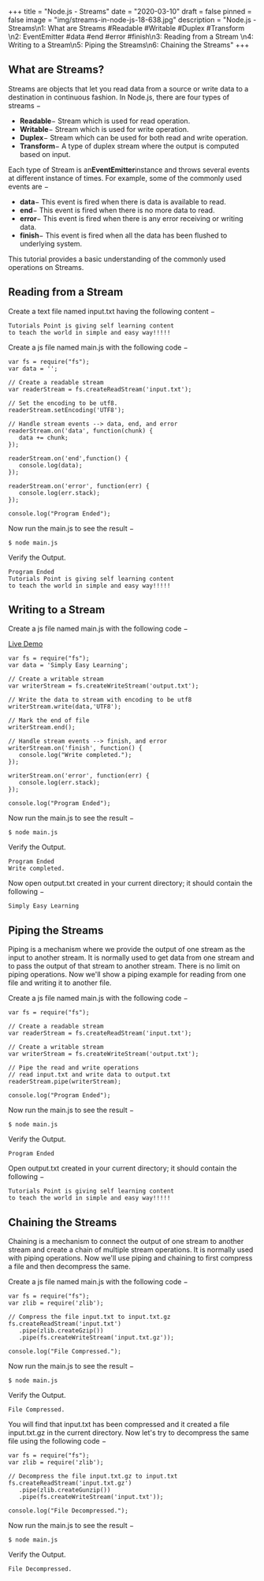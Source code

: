 +++
title = "Node.js - Streams"
date = "2020-03-10"
draft = false
pinned = false
image = "img/streams-in-node-js-18-638.jpg"
description = "Node.js - Streams\n1:  What are Streams #Readable  #Writable #Duplex #Transform \n2:  EventEmitter #data #end  #error #finish\n3:  Reading from a Stream \n4:  Writing to a Stream\n5:  Piping the Streams\n6:  Chaining the Streams"
+++
<!--StartFragment-->

## What are Streams?

Streams are objects that let you read data from a source or write data to a destination in continuous fashion. In Node.js, there are four types of streams −

* **Readable**− Stream which is used for read operation.
* **Writable**− Stream which is used for write operation.
* **Duplex**− Stream which can be used for both read and write operation.
* **Transform**− A type of duplex stream where the output is computed based on input.

Each type of Stream is an**EventEmitter**instance and throws several events at different instance of times. For example, some of the commonly used events are −

* **data**− This event is fired when there is data is available to read.
* **end**− This event is fired when there is no more data to read.
* **error**− This event is fired when there is any error receiving or writing data.
* **finish**− This event is fired when all the data has been flushed to underlying system.

This tutorial provides a basic understanding of the commonly used operations on Streams.

## Reading from a Stream

Create a text file named input.txt having the following content −

```
Tutorials Point is giving self learning content
to teach the world in simple and easy way!!!!!
```

Create a js file named main.js with the following code −

```
var fs = require("fs");
var data = '';

// Create a readable stream
var readerStream = fs.createReadStream('input.txt');

// Set the encoding to be utf8. 
readerStream.setEncoding('UTF8');

// Handle stream events --> data, end, and error
readerStream.on('data', function(chunk) {
   data += chunk;
});

readerStream.on('end',function() {
   console.log(data);
});

readerStream.on('error', function(err) {
   console.log(err.stack);
});

console.log("Program Ended");
```

Now run the main.js to see the result −

```
$ node main.js
```

Verify the Output.

```
Program Ended
Tutorials Point is giving self learning content
to teach the world in simple and easy way!!!!!
```

## Writing to a Stream

Create a js file named main.js with the following code −

[Live Demo](http://tpcg.io/RV1cH7)

```
var fs = require("fs");
var data = 'Simply Easy Learning';

// Create a writable stream
var writerStream = fs.createWriteStream('output.txt');

// Write the data to stream with encoding to be utf8
writerStream.write(data,'UTF8');

// Mark the end of file
writerStream.end();

// Handle stream events --> finish, and error
writerStream.on('finish', function() {
   console.log("Write completed.");
});

writerStream.on('error', function(err) {
   console.log(err.stack);
});

console.log("Program Ended");
```

Now run the main.js to see the result −

```
$ node main.js
```

Verify the Output.

```
Program Ended
Write completed.
```

Now open output.txt created in your current directory; it should contain the following −

```
Simply Easy Learning
```

## Piping the Streams

Piping is a mechanism where we provide the output of one stream as the input to another stream. It is normally used to get data from one stream and to pass the output of that stream to another stream. There is no limit on piping operations. Now we'll show a piping example for reading from one file and writing it to another file.

Create a js file named main.js with the following code −

```
var fs = require("fs");

// Create a readable stream
var readerStream = fs.createReadStream('input.txt');

// Create a writable stream
var writerStream = fs.createWriteStream('output.txt');

// Pipe the read and write operations
// read input.txt and write data to output.txt
readerStream.pipe(writerStream);

console.log("Program Ended");
```

Now run the main.js to see the result −

```
$ node main.js
```

Verify the Output.

```
Program Ended
```

Open output.txt created in your current directory; it should contain the following −

```
Tutorials Point is giving self learning content
to teach the world in simple and easy way!!!!!
```

## Chaining the Streams

Chaining is a mechanism to connect the output of one stream to another stream and create a chain of multiple stream operations. It is normally used with piping operations. Now we'll use piping and chaining to first compress a file and then decompress the same.

Create a js file named main.js with the following code −

```
var fs = require("fs");
var zlib = require('zlib');

// Compress the file input.txt to input.txt.gz
fs.createReadStream('input.txt')
   .pipe(zlib.createGzip())
   .pipe(fs.createWriteStream('input.txt.gz'));
  
console.log("File Compressed.");
```

Now run the main.js to see the result −

```
$ node main.js
```

Verify the Output.

```
File Compressed.
```

You will find that input.txt has been compressed and it created a file input.txt.gz in the current directory. Now let's try to decompress the same file using the following code −

```
var fs = require("fs");
var zlib = require('zlib');

// Decompress the file input.txt.gz to input.txt
fs.createReadStream('input.txt.gz')
   .pipe(zlib.createGunzip())
   .pipe(fs.createWriteStream('input.txt'));
  
console.log("File Decompressed.");
```

Now run the main.js to see the result −

```
$ node main.js
```

Verify the Output.

```
File Decompressed.
```

<!--EndFragment-->